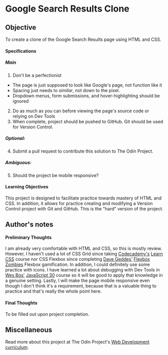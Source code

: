 # Google Search Results Clone

## Objective

To create a clone of the Google Search Results page using HTML and CSS.

#### Specifications

##### Main

1. Don't be a perfectionist
 * The page is just supposed to look like Google's page, not function like it
 * Spacing just needs to *similar*, not down to the pixel.
 * Dropdown menus, form submissions, and hover-highlighting should be ignored
2. Do as much as you can before viewing the page's source code or relying on Dev Tools
3. When complete, project should be pushed to GitHub. Git should be used for Version Control.

##### Optional:
4. Submit a pull request to contribute this solution to The Odin Project.

##### Ambiguous:
5. Should the project be mobile responsive?

#### Learning Objectives

This project is designed to facilitate practice towards mastery of HTML and CSS. In addition, it allows for practice creating and modifying a Version Control project with Git and GitHub. This is the "hard" version of the project.

## Author's notes

#### Preliminary Thoughts

I am already very comfortable with HTML and CSS, so this is mostly review. However, I haven't used a lot of CSS Grid since taking [Codecademy's](https://www.codecademy.com/learn) [Learn CSS](https://www.codecademy.com/learn/learn-css) course nor CSS Flexbox since completing [Dave Geddes'](https://twitter.com/geddski) [Flexbox Zombies](https://mastery.games/p/flexbox-zombies) Flexbox gamification. In addition, I could definitely use some practice with icons. I have learned a lot about debugging with Dev Tools in [Wes Bos'](https://wesbos.com/) [JavaScript 30](https://javascript30.com/) course so it will be good to apply that knowledge in a genuine setting. Lastly, I will make the page mobile responsive even though I don't think it's a requirement, because that is a valuable thing to practice and that's really the whole point here.

#### Final Thoughts

To be filled out upon project completion.

## Miscellaneous

Read more about this project at The Odin Project's [Web Development curriculum](http://www.theodinproject.com/courses/web-development-101/lessons/html-css).
